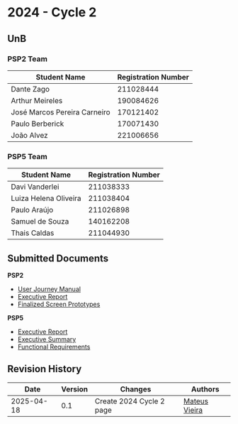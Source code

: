 # 2024 - Cycle 2 
## UnB

### **PSP2 Team**
| Student Name                 | Registration Number |
| ---------------------------- | ------------------- |
| Dante Zago                   | 211028444           |
| Arthur Meireles              | 190084626           |
| José Marcos Pereira Carneiro | 170121402           |
| Paulo Berberick              | 170071430           |
| João Alvez                   | 221006656           |

### **PSP5 Team**
| Student Name          | Registration Number |
| --------------------- | ------------------- |
| Davi Vanderlei        | 211038333           |
| Luiza Helena Oliveira | 211038404           |
| Paulo Araújo          | 211026898           |
| Samuel de Souza       | 140162208           |
| Thais Caldas          | 211044930           |

## Submitted Documents

**PSP2**  

- [User Journey Manual](../../../assets/cycles/2024/2semester/PSP2/UNB%20-%20PSP2%20-%20Ecolink%20-%202024_2%20-%20%20Jornada%20do%20Usuario.pdf)
- [Executive Report](../../../assets/cycles/2024/2semester/PSP2/UNB%20-%20PSP2%20-%20Ecolink%20-%202024_2%20-%20Executive%20Report.pdf)
- [Finalized Screen Prototypes](../../../assets/cycles/2024/2semester/PSP2/UNB%20-%20PSP2%20-%20Ecolink%20-%202024_2%20-%20Prototipos%20de%20tela%20finalizados.url)

**PSP5**  

- [Executive Report](../../../assets/cycles/2024/2semester/PSP5/UNB%20-%20PSP5%20-%20Ecolink%20-%202024_2%20-%20Executive%20Report.pdf)
- [Executive Summary](../../../assets/cycles/2024/2semester/PSP5/UNB%20-%20PSP5%20-%20Ecolink%20-%202024_2%20-%20Executive%20Summary.pdf)
- [Functional Requirements](../../../assets/cycles/2024/2semester/PSP5/UNB%20-%20PSP5%20-%20Ecolink%20-%202024_2%20-%20Requisitos%20Funcionais.url)

## Revision History
| Date       | Version | Changes                  | Authors                                    |
| ---------- | ------- | ------------------------ | ------------------------------------------ |
| 2025-04-18 | 0.1     | Create 2024 Cycle 2 page | [Mateus Vieira](https://github.com/matix0) |